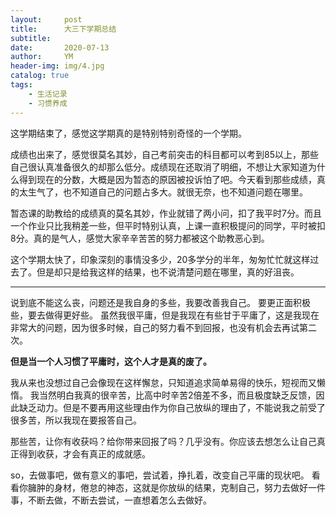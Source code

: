 ```yaml
---
layout:     post
title:      大三下学期总结
subtitle:   
date:       2020-07-13
author:     YM
header-img: img/4.jpg
catalog: true
tags:
    - 生活记录
    - 习惯养成
---
```


这学期结束了，感觉这学期真的是特别特别奇怪的一个学期。

成绩也出来了，感觉很莫名其妙，自己考前突击的科目都可以考到85以上，那些自己很认真准备很久的却那么低分。成绩现在还取消了明细，不想让大家知道为什么得到现在的分数，大概是因为暂态的原因被投诉怕了吧。今天看到那些成绩，真的太生气了，也不知道自己的问题占多大。就很无奈，也不知道问题在哪里。

暂态课的助教给的成绩真的莫名其妙，作业就错了两小问，扣了我平时7分。而且一个作业只比我稍差一些，但平时特别认真，上课一直积极提问的同学，平时被扣8分。真的是气人，感觉大家辛辛苦苦的努力都被这个助教恶心到。

这个学期太快了，印象深刻的事情没多少，20多学分的半年，匆匆忙忙就这样过去了。但是却只是给我这样的结果，也不说清楚问题在哪里，真的好沮丧。

------

说到底不能这么丧，问题还是我自身的多些，我要改善我自己。
要更正面积极些，要去做得更好些。
虽然我很平庸，但是我现在有些甘于平庸了，这是我现在非常大的问题，因为很多时候，自己的努力看不到回报，也没有机会去再试第二次。

**但是当一个人习惯了平庸时，这个人才是真的废了。**

我从来也没想过自己会像现在这样懈怠，只知道追求简单易得的快乐，短视而又懒惰。
我当然明白我真的很辛苦，比高中时辛苦2倍差不多，而且极度缺乏反馈，因此缺乏动力。但是不要再用这些理由作为你自己放纵的理由了，不能说我之前受了很多苦，所以我现在要报答自己。

那些苦，让你有收获吗？给你带来回报了吗？几乎没有。你应该去想怎么让自己真正得到收获，才会有真正的成就感。

so，去做事吧，做有意义的事吧，尝试着，挣扎着，改变自己平庸的现状吧。
看看你臃肿的身材，倦怠的神态，这就是你放纵的结果，克制自己，努力去做好一件事，不断去做，不断去尝试，一直想着怎么去做好。